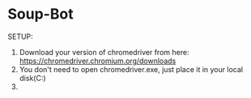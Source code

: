 # Soup-Bot

SETUP:
1. Download your version of chromedriver from here: https://chromedriver.chromium.org/downloads
2. You don't need to open chromedriver.exe, just place it in your local disk(C:)
3. 
